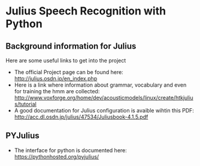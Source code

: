 # Julius Speech Recognition with Python



## Background information for Julius
Here are some useful links to get into the project
- The official Project page can be found here: http://julius.osdn.jp/en_index.php
- Here is a link where information about grammar, vocabulary and even for training the hmm are collected: http://www.voxforge.org/home/dev/acousticmodels/linux/create/htkjulius/tutorial
- A good documentation for Julius configuration is avaible wihtin this PDF: http://acc.dl.osdn.jp/julius/47534/Juliusbook-4.1.5.pdf


## PYJulius
- The interface for python is documented here: https://pythonhosted.org/pyjulius/
